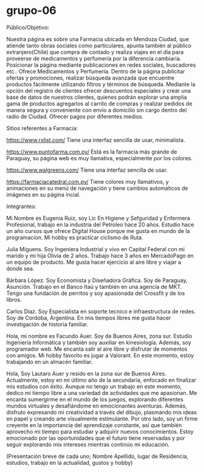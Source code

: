# grupo-06

Público/Objetivo:

Nuestra página es sobre una Farmacia ubicada en Mendoza Ciudad, que atiende tanto obras sociales como particulares, apunta también al público extranjero(Chile) que compra de contado y realiza viajes en el día para proveerse de medicamentos y perfumería por la diferencia cambiaria. Posicionar la página mediante publicaciones en redes sociales, buscadores etc..
Ofrece Medicamentos y Perfumería.
Dentro de la página publicitar ofertas y promociones, realizar búsqueda avanzada que encuentre productos fácilmente utilizando filtros y términos de búsqueda.
Mediante la opción del registro de clientes ofrecer descuentos especiales y crear una base de datos de nuestros clientes, quienes podrán explorar una amplia gama de productos agregarlos al carrito de compras y realizar pedidos de manera segura y conveniente con envio a domicilio sin cargo dentro del radio de Ciudad. Ofrecer pagos por diferentes medios.

Sitios referentes a Farmacia:

https://www.rxlist.com/ Tiene una interfaz sencilla de usar, minimalista.

https://www.puntofarma.com.py/ Está es la farmacia más grande de Paraguay, su página web es muy llamativa, especialmente por los colores.

https://www.walgreens.com/ Tiene una interfaz sencilla de usar.

https://farmaciacatedral.com.py/ Tiene colores muy llamativos, y animaciones en su menú de navegación y tiene cambios automáticos de imágenes en su página incial.

Integrantes:

Mi Nombre es Eugenia Ruiz, soy Lic En Higiene y Sefguridad y Enfermera Profesional, trabajo en la industria del Petroleo hace 20 años. Estudio hace un año cursos que ofrece Digital House porque me gusta en mundo de la programacion. Mi hobby es practicar ciclismo de Ruta.

Julia Miguens. Soy Ingeniera Industrial y vivo en Capital Federal con mi marido y mi hija Olivia de 2 años. Trabajo hace 3 años en MercadoPago en un equipo de producto. Me gusta hacer ejercicio al aire libre y viajar a donde sea.

Bárbara López. Soy Economista y Diseñadora Gráfica. Soy de Paraguay, Asunción. Trabajo en el Banco Itaú y también en una agencia de MKT. Tengo una fundación de perritos y soy apasionada del Crossfit y de los libros. 

Carlos Diaz. Soy Especialista en soporte tecnico e infraestructura de redes. Soy de Cordoba, Argentina. 
En mis tiempos libres me gusta hacer investigación de historia familiar.

Hola, mi nombre es Facundo Auer. Soy de Buenos Aires, zona sur. Estudio Ingeniería Informática y también soy auxiliar en kinesiología. Además, soy programador web. Me encanta salir al aire libre y disfrutar de momentos con amigos. Mi hobby favorito es jugar a Valorant. En este momento, estoy trabajando en un almacén familiar.

Hola, Soy Lautaro Auer y resido en la zona sur de Buenos Aires. Actualmente, estoy en mi último año de la secundaria, enfocado en finalizar mis estudios con éxito. Aunque no tengo un trabajo en este momento, dedico mi tiempo libre a una variedad de actividades que me apasionan. Me encanta sumergirme en el mundo de los juegos, explorando diferentes mundos virtuales y desafiándome en emocionantes aventuras. Además, disfruto expresando mi creatividad a través del dibujo, plasmando mis ideas en papel y creando arte visualmente estimulante. Por otro lado, soy un firme creyente en la importancia del aprendizaje constante, así que también aprovecho mi tiempo para estudiar y adquirir nuevos conocimientos. Estoy emocionado por las oportunidades que el futuro tiene reservadas y por seguir explorando mis intereses mientras continúo mi educación.

(Presentación breve de cada uno; Nombre Apellido, lugar de Residencia, estudios, trabajo en la actualidad, gustos y hobby)
